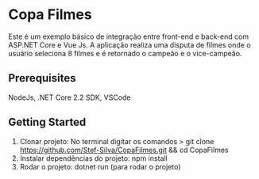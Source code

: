 # Copa Filmes

Este é um exemplo básico de integração entre front-end e back-end com ASP.NET Core e Vue Js. 
A aplicação realiza uma disputa de filmes onde o usuário seleciona 8 filmes e é retornado o campeão e o vice-campeão.

## Prerequisites

NodeJs, .NET Core 2.2 SDK, VSCode

## Getting Started

1. Clonar projeto: No terminal digitar os comandos > git clone https://github.com/Stef-Silva/CopaFilmes.git && cd CopaFilmes
2. Instalar dependências do projeto: npm install
3. Rodar o projeto: dotnet run (para rodar o projeto)
